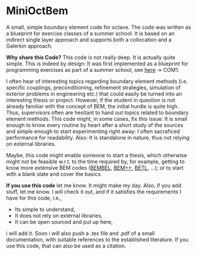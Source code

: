 # MiniOctBem
A small, simple boundary element code for octave. The code was written as a blueprint for exercise classes of a summer school. 
It is based on an indirect single layer approach and supports both a collocation and a Galerkin approach.

**Why share this Code?**
This code is not really deep. It is actually quite simple. This is indeed by design: It was first implemented as a blueprint for programming exercises as part of a summer school, see [here](http://dasfoundation.md/en/2017/04/25/summer-sun-and-studying-the-jyvaskyla-summer-school-2017/) -> COM1.

I often hear of interesting topics regarding boundary element methods (i.e. specific couplings, preconditioning, refinement strategies, simulation of exterior problems in engineering etc.) that could easily be turned into an interesting thesis or project. However, if the student in question is not already familiar with the concept of BEM, the initial hurdle is quite high. 
Thus, supervisors often are hesitant to hand out topics related to boundary element methods.
This code might, in some cases, fix this issue: It is small enough to know every routine by heart after a short study of the sources and simple enough to start experimenting right away: I often sacraficed performance for readability.
Also: It is standalone in nature, thus not relying on external libraries. 

Maybe, this code might enable someone to start a thesis, which otherwise might not be feasible w.r.t. to the time required by, for example, getting to know more extensive BEM codes ([BEMBEL](http://www.bembel.eu/), [BEM++](https://bempp.com/), [BETL](http://www.sam.math.ethz.ch/betl/), ...); or to start with a blank slate and cover the basics.

**If you use this code**
let me know. It might make my day. Also, if you add stuff, let me know. I will check it out, and if it satisfies the requirements I have for this code, i.e.,
* Its simple to understand,
* It does not rely on external libraries,
* It can be open sourced and put up here,

i will add it. Soon i will also push a .tex file and .pdf of a small documentation, with suitable references to the established literature. If you use this code, that can also be used as a citation.    

